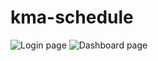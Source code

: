 # kma-schedule

![Login page](https://i.imgur.com/vXELr6X.png)
![Dashboard page](https://i.imgur.com/zsbx4JO.png)
